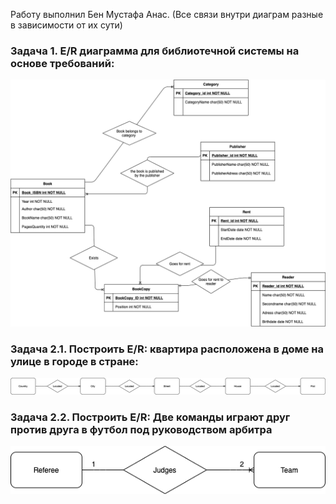 Работу выполнил Бен Мустафа Анас.
(Все связи внутри диаграм разные в зависимости от их сути)

### Задача 1. E/R диаграмма для библиотечной системы на основе требований:
 ![Диаграмма](Task_1.png)
 
  ### Задача 2.1. Построить E/R: квартира расположена в доме на улице в городе в стране:
 ![Диаграмма](Task_2_1.png)
 
  ### Задача 2.2. Построить E/R: Две команды играют друг против друга в футбол под руководством арбитра
 ![Диаграмма](Task_2_2.png)
